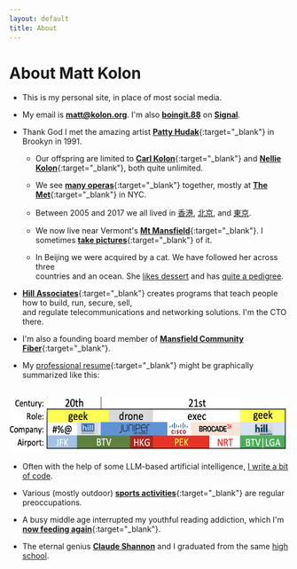 ```yaml
---
layout: default
title: About
---
```


# About Matt Kolon


- This is my personal site, in place of most social media. 

- My email is [**matt@kolon.org**](mailto:matt@kolon.org). I'm also [**boingit.88**](https://signal.me/#eu/0mnzJONCOTGpVnbYwZp3Q4Pesw5uaf-yKadA9FenBbIs76iw4CdI0qzSCuQdIvke) on [**Signal**](https://signal.org/).

- Thank God I met the amazing artist [**Patty Hudak**](https://www.pattyhudak.com/){:target="_blank"} in Brookyn in 1991.

    - Our offspring are limited to [**Carl Kolon**](https://carlkolon.com){:target="_blank"} and [**Nellie Kolon**](https://nelliekolon.com/){:target="_blank"}, both quite unlimited.

    - We see [**many operas**](https://photos.app.goo.gl/oTQZExHTHNWzuFFu7){:target="_blank"} together, mostly at [**The Met**](https://www.metopera.org/){:target="_blank"} in NYC.
    
    - Between 2005 and 2017 we all lived in [香港](https://en.wikipedia.org/wiki/Hong_Kong "Hong Kong"), [北京](https://en.wikipedia.org/wiki/Beijing "Beijing"), and [東京](https://en.wikipedia.org/wiki/Tokyo "Tokyo").

    - We now live near Vermont's [**Mt Mansfield**](https://en.wikipedia.org/wiki/Mount_Mansfield){:target="_blank"}. I sometimes [**take pictures**](https://photos.app.goo.gl/5XAN8cZtD3x7Abu79){:target="_blank"} of it.
    
    - In Beijing we were acquired by a cat. We have followed her across three<br>countries and an ocean. She [likes dessert](/assets/kiki.mov) and has [quite a pedigree](/assets/kiki.png).
  
- [**Hill Associates**](https://www.hillvt.com/){:target="_blank"} creates programs that teach people how to build, run, secure, sell,<br>and regulate telecommunications and networking solutions. I'm the CTO there.

- I'm also a founding board member of [**Mansfield Community Fiber**](https://www.mcfibervt.com/){:target="_blank"}.

- My [professional resume](https://www.linkedin.com/in/mkolon/){:target="_blank"} might be graphically summarized like this:<br><br>
<img src="/assets/paths.png" alt="Paths" height="100" width="610"> 

- Often with the help of some LLM-based artificial intelligence, [I write a bit of code](https://github.com/mkolon).

- Various (mostly outdoor) [**sports activities**](https://www.strava.com/athletes/25264732){:target="_blank"} are regular preoccupations. 

- A busy middle age interrupted my youthful reading addiction, which I'm [**now feeding again**](https://bit.ly/3Zstavx){:target="_blank"}. 

- The eternal genius [**Claude Shannon**](https://en.wikipedia.org/wiki/Claude_Shannon) and I graduated from the same [high school](https://ghs.gaylordschools.com/). 


